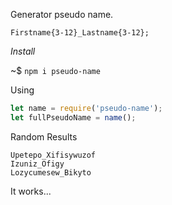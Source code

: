 Generator pseudo name. 
```
Firstname{3-12}_Lastname{3-12};
```
_Install_

~$ `npm i pseudo-name`

Using

```javascript
let name = require('pseudo-name');
let fullPseudoName = name();
```

Random Results

```
Upetepo_Xifisywuzof
Izuniz_Ofigy
Lozycumesew_Bikyto
```

It works...